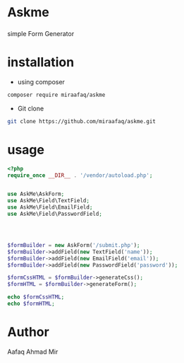 # Askme

### 
 simple Form Generator 
# installation 
- using composer
 ```bash
composer require miraafaq/askme
```
- Git clone 
```bash
git clone https://github.com/miraafaq/askme.git
```
  

 # usage
 ```php
 <?php
require_once __DIR__ . '/vendor/autoload.php';


use AskMe\AskForm;
use AskMe\Field\TextField;
use AskMe\Field\EmailField;
use AskMe\Field\PasswordField;




$formBuilder = new AskForm('/submit.php');
$formBuilder->addField(new TextField('name'));
$formBuilder->addField(new EmailField('email'));
$formBuilder->addField(new PasswordField('password'));

$formCssHTML = $formBuilder->generateCss();
$formHTML = $formBuilder->generateForm();

echo $formCssHTML;
echo $formHTML;
```
# Author 
Aafaq Ahmad Mir

